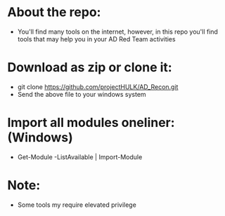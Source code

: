 # About the repo:
* You'll find many tools on the internet, however, in this repo you'll find tools that may help you in your AD Red Team activities

# Download as zip or clone it:
* git clone https://github.com/projectHULK/AD_Recon.git
* Send the above file to your windows system

# Import all modules oneliner: (Windows)
* Get-Module -ListAvailable | Import-Module

# Note:
* Some tools my require  elevated privilege 
